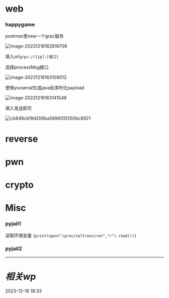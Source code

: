 # web

### happygame

postman里new一个grpc服务

![image-20231216162816708](https://gitee.com/leiye87/typora_picture/raw/master/20231216162819.png)

填入url`grpc://[ip]:[端口]`

选择processMsg接口

![image-20231216163109012](https://gitee.com/leiye87/typora_picture/raw/master/20231216163110.png)

使用ysoserial生成java反序列化payload

![image-20231216163141549](https://gitee.com/leiye87/typora_picture/raw/master/20231216163142.png)

填入发送即可

![cb849cb19d206ba589605f250bc8921](https://gitee.com/leiye87/typora_picture/raw/master/20231216163211.png)

# reverse

# pwn

# crypto

# Misc
### pyjail1

读取环境变量
`{print(open("/proc/self/environ","r").read())}`

### pyjail2

---
# *相关wp*




2023-12-16   18:33